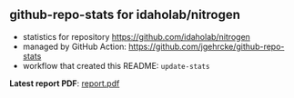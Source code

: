 ## github-repo-stats for idaholab/nitrogen

- statistics for repository https://github.com/idaholab/nitrogen
- managed by GitHub Action: https://github.com/jgehrcke/github-repo-stats
- workflow that created this README: `update-stats`

**Latest report PDF**: [report.pdf](https://github.com/idaholab/repository-statistics/raw/main/idaholab/nitrogen/latest-report/report.pdf)

